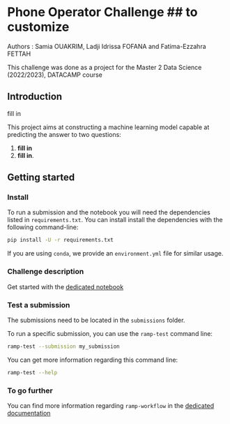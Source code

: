 # Phone Operator Challenge  ## to customize


Authors : Samia OUAKRIM, Ladji Idrissa FOFANA and Fatima-Ezzahra FETTAH

This challenge was done as a project for the Master 2 Data Science (2022/2023), DATACAMP course

## Introduction

fill in

This project aims at constructing a machine learning model capable at predicting the answer to two questions: 
1.  **fill in**
2.  **fill in**. 



## Getting started

### Install

To run a submission and the notebook you will need the dependencies listed
in `requirements.txt`. You can install install the dependencies with the
following command-line:

```bash
pip install -U -r requirements.txt
```

If you are using `conda`, we provide an `environment.yml` file for similar
usage.

### Challenge description

Get started with the [dedicated notebook](phone_operator_starting_kit.ipynb)


### Test a submission

The submissions need to be located in the `submissions` folder. 

To run a specific submission, you can use the `ramp-test` command line:

```bash
ramp-test --submission my_submission
```

You can get more information regarding this command line:

```bash
ramp-test --help
```

### To go further

You can find more information regarding `ramp-workflow` in the
[dedicated documentation](https://paris-saclay-cds.github.io/ramp-docs/ramp-workflow/stable/using_kits.html)